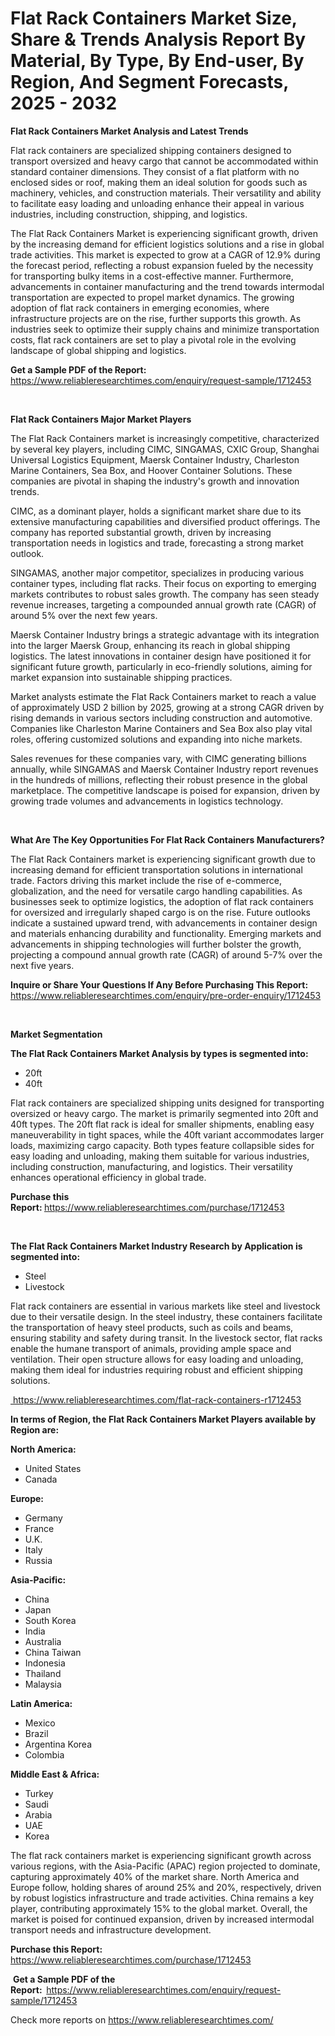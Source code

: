 <p><h1>Flat Rack Containers Market Size, Share & Trends Analysis Report By Material, By Type, By End-user, By Region, And Segment Forecasts, 2025 - 2032</h1></p><p><strong>Flat Rack Containers Market Analysis and Latest Trends</strong></p>
<p><p>Flat rack containers are specialized shipping containers designed to transport oversized and heavy cargo that cannot be accommodated within standard container dimensions. They consist of a flat platform with no enclosed sides or roof, making them an ideal solution for goods such as machinery, vehicles, and construction materials. Their versatility and ability to facilitate easy loading and unloading enhance their appeal in various industries, including construction, shipping, and logistics.</p><p>The Flat Rack Containers Market is experiencing significant growth, driven by the increasing demand for efficient logistics solutions and a rise in global trade activities. This market is expected to grow at a CAGR of 12.9% during the forecast period, reflecting a robust expansion fueled by the necessity for transporting bulky items in a cost-effective manner. Furthermore, advancements in container manufacturing and the trend towards intermodal transportation are expected to propel market dynamics. The growing adoption of flat rack containers in emerging economies, where infrastructure projects are on the rise, further supports this growth. As industries seek to optimize their supply chains and minimize transportation costs, flat rack containers are set to play a pivotal role in the evolving landscape of global shipping and logistics.</p></p>
<p><strong>Get a Sample PDF of the Report:&nbsp;</strong> <a href="https://www.reliableresearchtimes.com/enquiry/request-sample/1712453?utm_campaign=2189&utm_medium=2&utm_source=Github&utm_content=ia&utm_term=16022025&utm_id=flat-rack-containers">https://www.reliableresearchtimes.com/enquiry/request-sample/1712453</a></p>
<p>&nbsp;</p>
<p><strong>Flat Rack Containers Major Market Players</strong></p>
<p><p>The Flat Rack Containers market is increasingly competitive, characterized by several key players, including CIMC, SINGAMAS, CXIC Group, Shanghai Universal Logistics Equipment, Maersk Container Industry, Charleston Marine Containers, Sea Box, and Hoover Container Solutions. These companies are pivotal in shaping the industry's growth and innovation trends.</p><p>CIMC, as a dominant player, holds a significant market share due to its extensive manufacturing capabilities and diversified product offerings. The company has reported substantial growth, driven by increasing transportation needs in logistics and trade, forecasting a strong market outlook.</p><p>SINGAMAS, another major competitor, specializes in producing various container types, including flat racks. Their focus on exporting to emerging markets contributes to robust sales growth. The company has seen steady revenue increases, targeting a compounded annual growth rate (CAGR) of around 5% over the next few years.</p><p>Maersk Container Industry brings a strategic advantage with its integration into the larger Maersk Group, enhancing its reach in global shipping logistics. The latest innovations in container design have positioned it for significant future growth, particularly in eco-friendly solutions, aiming for market expansion into sustainable shipping practices.</p><p>Market analysts estimate the Flat Rack Containers market to reach a value of approximately USD 2 billion by 2025, growing at a strong CAGR driven by rising demands in various sectors including construction and automotive. Companies like Charleston Marine Containers and Sea Box also play vital roles, offering customized solutions and expanding into niche markets.</p><p>Sales revenues for these companies vary, with CIMC generating billions annually, while SINGAMAS and Maersk Container Industry report revenues in the hundreds of millions, reflecting their robust presence in the global marketplace. The competitive landscape is poised for expansion, driven by growing trade volumes and advancements in logistics technology.</p></p>
<p>&nbsp;</p>
<p><strong>What Are The Key Opportunities For Flat Rack Containers Manufacturers?</strong></p>
<p><p>The Flat Rack Containers market is experiencing significant growth due to increasing demand for efficient transportation solutions in international trade. Factors driving this market include the rise of e-commerce, globalization, and the need for versatile cargo handling capabilities. As businesses seek to optimize logistics, the adoption of flat rack containers for oversized and irregularly shaped cargo is on the rise. Future outlooks indicate a sustained upward trend, with advancements in container design and materials enhancing durability and functionality. Emerging markets and advancements in shipping technologies will further bolster the growth, projecting a compound annual growth rate (CAGR) of around 5-7% over the next five years.</p></p>
<p><strong>Inquire or Share Your Questions If Any Before Purchasing This Report:</strong> <a href="https://www.reliableresearchtimes.com/enquiry/pre-order-enquiry/1712453?utm_campaign=2189&utm_medium=2&utm_source=Github&utm_content=ia&utm_term=16022025&utm_id=flat-rack-containers">https://www.reliableresearchtimes.com/enquiry/pre-order-enquiry/1712453</a></p>
<p>&nbsp;</p>
<p><strong>Market Segmentation</strong></p>
<p><strong>The Flat Rack Containers Market Analysis by types is segmented into:</strong></p>
<p><ul><li>20ft</li><li>40ft</li></ul></p>
<p><p>Flat rack containers are specialized shipping units designed for transporting oversized or heavy cargo. The market is primarily segmented into 20ft and 40ft types. The 20ft flat rack is ideal for smaller shipments, enabling easy maneuverability in tight spaces, while the 40ft variant accommodates larger loads, maximizing cargo capacity. Both types feature collapsible sides for easy loading and unloading, making them suitable for various industries, including construction, manufacturing, and logistics. Their versatility enhances operational efficiency in global trade.</p></p>
<p><strong>Purchase this Report:&nbsp;</strong><a href="https://www.reliableresearchtimes.com/purchase/1712453?utm_campaign=2189&utm_medium=2&utm_source=Github&utm_content=ia&utm_term=16022025&utm_id=flat-rack-containers">https://www.reliableresearchtimes.com/purchase/1712453</a></p>
<p>&nbsp;</p>
<p><strong>The Flat Rack Containers Market Industry Research by Application is segmented into:</strong></p>
<p><ul><li>Steel</li><li>Livestock</li></ul></p>
<p><p>Flat rack containers are essential in various markets like steel and livestock due to their versatile design. In the steel industry, these containers facilitate the transportation of heavy steel products, such as coils and beams, ensuring stability and safety during transit. In the livestock sector, flat racks enable the humane transport of animals, providing ample space and ventilation. Their open structure allows for easy loading and unloading, making them ideal for industries requiring robust and efficient shipping solutions.</p></p>
<p><a href="https://www.reliableresearchtimes.com/flat-rack-containers-r1712453?utm_campaign=2189&utm_medium=2&utm_source=Github&utm_content=ia&utm_term=16022025&utm_id=flat-rack-containers">&nbsp;https://www.reliableresearchtimes.com/flat-rack-containers-r1712453</a></p>
<p><strong>In terms of Region, the Flat Rack Containers Market Players available by Region are:</strong></p>
<p>
    <p> <strong> North America: </strong>
        <ul>
            <li>United States</li>
            <li>Canada</li>
        </ul>
        </p> 
    <p> <strong> Europe: </strong>
        <ul>
            <li>Germany</li>
            <li>France</li>
            <li>U.K.</li>
            <li>Italy</li>
            <li>Russia</li>
        </ul>
        </p> 
    <p> <strong> Asia-Pacific: </strong>
        <ul>
            <li>China</li>
            <li>Japan</li>
            <li>South Korea</li>
            <li>India</li>
            <li>Australia</li>
            <li>China Taiwan</li>
            <li>Indonesia</li>
            <li>Thailand</li>
            <li>Malaysia</li>
        </ul>
        </p> 
    <p> <strong> Latin America: </strong>
        <ul>
            <li>Mexico</li>
            <li>Brazil</li>
            <li>Argentina Korea</li>
            <li>Colombia</li>
        </ul>
        </p> 
    <p> <strong> Middle East & Africa: </strong>
        <ul>
            <li>Turkey</li>
            <li>Saudi</li>
            <li>Arabia</li>
            <li>UAE</li>
            <li>Korea</li>
        </ul>
    </p>
    </p>
<p><p>The flat rack containers market is experiencing significant growth across various regions, with the Asia-Pacific (APAC) region projected to dominate, capturing approximately 40% of the market share. North America and Europe follow, holding shares of around 25% and 20%, respectively, driven by robust logistics infrastructure and trade activities. China remains a key player, contributing approximately 15% to the global market. Overall, the market is poised for continued expansion, driven by increased intermodal transport needs and infrastructure development.</p></p>
<p><strong>Purchase this Report: </strong><a href="https://www.reliableresearchtimes.com/purchase/1712453?utm_campaign=2189&utm_medium=2&utm_source=Github&utm_content=ia&utm_term=16022025&utm_id=flat-rack-containers">https://www.reliableresearchtimes.com/purchase/1712453</a></p>
<p>&nbsp;<strong>Get a Sample PDF of the Report:&nbsp;&nbsp;</strong><a href="https://www.reliableresearchtimes.com/enquiry/request-sample/1712453?utm_campaign=2189&utm_medium=2&utm_source=Github&utm_content=ia&utm_term=16022025&utm_id=flat-rack-containers">https://www.reliableresearchtimes.com/enquiry/request-sample/1712453</a></p>
<p><strong></strong></p>
<p>Check more reports on <a href="https://www.reliableresearchtimes.com/?utm_campaign=2189&utm_medium=2&utm_source=Github&utm_content=ia&utm_term=16022025&utm_id=flat-rack-containers">https://www.reliableresearchtimes.com/</a></p>